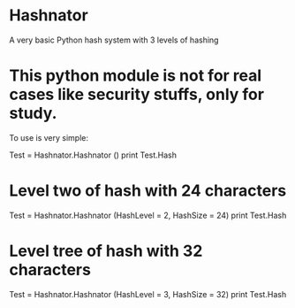 # Hashnator
A very basic Python hash system with 3 levels of hashing

# This python module is not for real cases like security stuffs, only for study.

To use is very simple:

Test = Hashnator.Hashnator ()
print Test.Hash

# Level two of hash with 24 characters
Test = Hashnator.Hashnator (HashLevel = 2, HashSize = 24)
print Test.Hash

# Level tree of hash with 32 characters
Test = Hashnator.Hashnator (HashLevel = 3, HashSize = 32)
print Test.Hash
